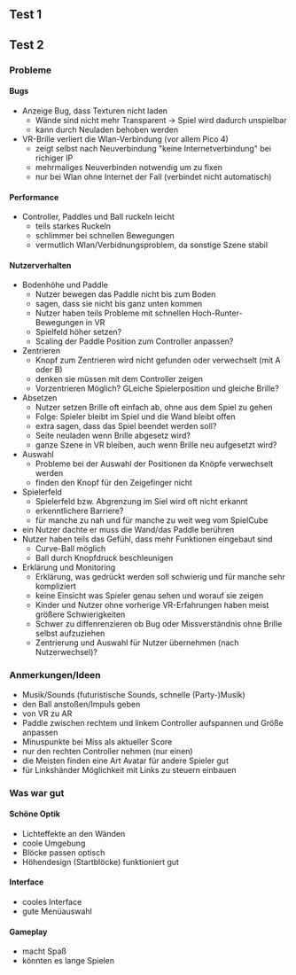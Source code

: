## Test 1

## Test 2

### Probleme

#### Bugs
- Anzeige Bug, dass Texturen nicht laden
    - Wände sind nicht mehr Transparent -> Spiel wird dadurch unspielbar
    - kann durch Neuladen behoben werden
- VR-Brille verliert die Wlan-Verbindung (vor allem Pico 4)
    - zeigt selbst nach Neuverbindung "keine Internetverbindung" bei richiger IP
    - mehrmaliges Neuverbinden notwendig um zu fixen
    - nur bei Wlan ohne Internet der Fall (verbindet nicht automatisch)

#### Performance
- Controller, Paddles und Ball ruckeln leicht
    - teils starkes Ruckeln
    - schlimmer bei schnellen Bewegungen
    - vermutlich Wlan/Verbidnungsproblem, da sonstige Szene stabil

#### Nutzerverhalten
- Bodenhöhe und Paddle
    - Nutzer bewegen das Paddle nicht bis zum Boden
    - sagen, dass sie nicht bis ganz unten kommen
    - Nutzer haben teils Probleme mit schnellen Hoch-Runter-Bewegungen in VR
    - Spielfeld höher setzen?
    - Scaling der Paddle Position zum Controller anpassen?
- Zentrieren
    - Knopf zum Zentrieren wird nicht gefunden oder verwechselt (mit A oder B)
    - denken sie müssen mit dem Controller zeigen
    - Vorzentrieren Möglich? GLeiche Spielerposition und gleiche Brille?
- Absetzen
    - Nutzer setzen Brille oft einfach ab, ohne aus dem Spiel zu gehen
    - Folge: Spieler bleibt im Spiel und die Wand bleibt offen
    - extra sagen, dass das Spiel beendet werden soll?
    - Seite neuladen wenn Brille abgesetz wird?
    - ganze Szene in VR bleiben, auch wenn Brille neu aufgesetzt wird?
- Auswahl
    - Probleme bei der Auswahl der Positionen da Knöpfe verwechselt werden
    - finden den Knopf für den Zeigefinger nicht
- Spielerfeld
    - Spielerfeld bzw. Abgrenzung im Siel wird oft nicht erkannt
    - erkenntlichere Barriere?
    - für manche zu nah und für manche zu weit weg vom SpielCube
- ein Nutzer dachte er muss die Wand/das Paddle berühren
- Nutzer haben teils das Gefühl, dass mehr Funktionen eingebaut sind
    - Curve-Ball möglich
    - Ball durch Knopfdruck beschleunigen
- Erklärung und Monitoring
    - Erklärung, was gedrückt werden soll schwierig und für manche sehr kompliziert
    - keine Einsicht was Spieler genau sehen und worauf sie zeigen
    - Kinder und Nutzer ohne vorherige VR-Erfahrungen haben meist größere Schwierigkeiten
    - Schwer zu diffenrenzieren ob Bug oder Missverständnis ohne Brille selbst aufzuziehen
    - Zentrierung und Auswahl für Nutzer übernehmen (nach Nutzerwechsel)?

### Anmerkungen/Ideen

- Musik/Sounds (futuristische Sounds, schnelle (Party-)Musik)
- den Ball anstoßen/Impuls geben
- von VR zu AR
- Paddle zwischen rechtem und linkem Controller aufspannen und Größe anpassen
- Minuspunkte bei Miss als aktueller Score
- nur den rechten Controller nehmen (nur einen)
- die Meisten finden eine Art Avatar für andere Spieler gut
- für Linkshänder Möglichkeit mit Links zu steuern einbauen

### Was war gut

#### Schöne Optik
- Lichteffekte an den Wänden
- coole Umgebung
- Blöcke passen optisch
- Höhendesign (Startblöcke) funktioniert gut
#### Interface
- cooles Interface
- gute Menüauswahl
#### Gameplay
- macht Spaß
- könnten es lange Spielen